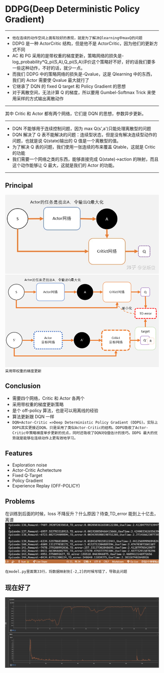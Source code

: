 # DDPG(Deep Deterministic Policy Gradient)

---

- `他在连续的动作空间上面有较好的表现，就是为了解决Qlearning中maxQ的问题`
- DDPG 是一种 ActorCritic 结构，但是他不是 ActorCritic，因为他们的更新方式不同
- AC 和 PG 采用的是带权重的梯度更新，策略网络的损失是-log_probability\*Q_pi(S,A),Q_pi(S,A)评价这个策略好不好，好的话我们要多一些这种动作，不好的话，就少一点。
- 而我们 DDPG 中的策略网络的损失是-Qvalue，这是 Qlearning 中的东西，我们的 Actor 需要使 Qvalue 最大就行了
- 它继承了 DQN 的 fixed Q target 和 Policy Gradient 的思想
- 对于离散空间，无法计算 Q 的梯度，所以要用 Gumbel-Softmax Trick 来使用采样的方式输出离散动作

---

其中 Critic 和 Actor 都有两个网络，它们是 DQN 的思想，参数异步更新。<br>

---

- DQN 不能够用于连续控制问题，因为 max Q(s',a')只能处理离散型的问题
- DQN 解决了 Q 表不能解决的问题：连续型状态，但是没有解决连续型动作的问题，也就是说 Q(state)输出的 Q 值是一个离散型的值。
- 为了解决 Q 表的问题，我们使用一张连续的布来覆盖 Qtable，这就是 Critic 的功能
- 我们需要一个网络之类的东西，能够直接完成 Q(state)->action 的映射，而且这个动作能够让 Q 最大，这就是我们的 Actor 的功能。

---

## Principal

![](./ActorCritic.jpg)<br>
![](./principle.png)<br>
`采用带权重的梯度更新`

## Conclusion

- 需要四个网络，Critic 和 Actor 各两个
- 采用带权重的梯度更新策略
- 是个 off-policy 算法，也是可以用离线的经验
- 算法更新跟 DQN 一样
- `DQN+Actor-Critic =>Deep Deterministic Policy Gradient (DDPG)。实际上DDPG其实更接近DQN，只是采用了类似Actor-Critic的结构。DDPG吸收了Actor-Critic中策略梯度单步更新的优点，同时还吸收了DQN对Q值估计的技巧。DDPG 最大的优势就是能够在连续动作上更有效地学习。`

## Features

- Exploration noise
- Actor-Critic Achetecture
- Fixed Q-Target
- Policy Gradient
- Experience Replay (OFF-POLICY)

## Problems

在训练到后面的时候，loss 不降反升？什么原因？待查,TD_error 能到上十亿去，离谱
![](./loss_increased.png)

`在model.py里面第33行，将数据映射到[-2,2]的时候写错了，导致此问题`

## 现在好了

![](./loss_graph.png)
